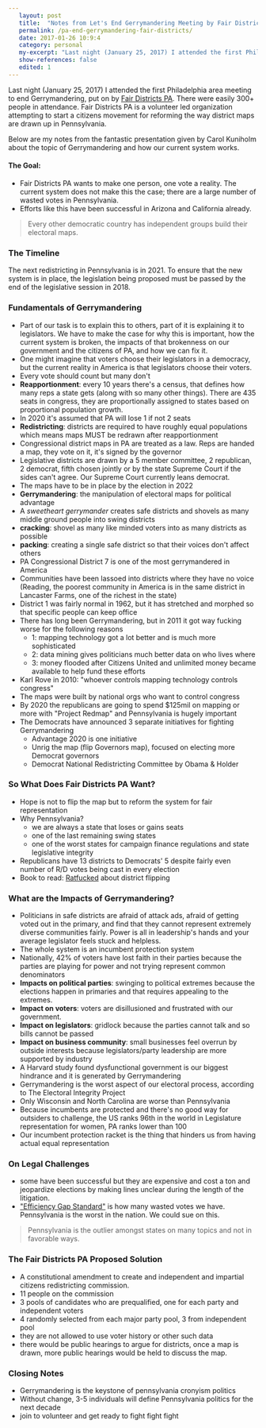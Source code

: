 ```yaml
---
   layout: post
   title:  "Notes from Let's End Gerrymandering Meeting by Fair Districts PA"
   permalink: /pa-end-gerrymandering-fair-districts/
   date: 2017-01-26 10:9:4
   category: personal
   my-excerpt: "Last night (January 25, 2017) I attended the first Philadelphia area meeting to end Gerrymandering, put on by Fair Districts PA. There were easily 300+ people in attendance. Fair Districts PA is a volunteer led organization attempting to start a citizens movement for reforming the way district maps are drawn up in Pennsylvania. This post has my notes from the fantastic presentation given by Carol Kuniholm about the topic of Gerrymandering and how Pennsylvania's system currently works."
   show-references: false
   edited: 1
---
```


Last night (January 25, 2017) I attended the first Philadelphia area meeting to end Gerrymandering, put on by [Fair Districts PA](http://www.fairdistrictspa.com/support-fair-districts). There were easily 300+ people in attendance. Fair Districts PA is a volunteer led organization attempting to start a citizens movement for reforming the way district maps are drawn up in Pennsylvania.

Below are my notes from the fantastic presentation given by Carol Kuniholm about the topic of Gerrymandering and how our current system works.

#### The Goal:
* Fair Districts PA wants to make one person, one vote a reality. The current system does not make this the case; there are a large number of wasted votes in Pennsylvania.
* Efforts like this have been successful in Arizona and California already.

> Every other democratic country has independent groups build their electoral maps.

### The Timeline
The next redistricting in Pennsylvania is in 2021. To ensure that the new system is in place, the legislation being proposed must be passed by the end of the legislative session in 2018.

### Fundamentals of Gerrymandering

- Part of our task is to explain this to others, part of it is explaining it to legislators. We have to make the case for why this is important, how the current system is broken, the impacts of that brokenness on our government and the citizens of PA, and how we can fix it.
- One might imagine that voters choose their legislators in a democracy, but the current reality in America is that legislators choose their voters.
- Every vote should count but many don't
- **Reapportionment**: every 10 years there's a census, that defines how many reps a state gets (along with so many other things). There are 435 seats in congress, they are proportionally assigned to states based on proportional population growth.
- In 2020 it's assumed that PA will lose 1 if not 2 seats
- **Redistricting**: districts are required to have roughly equal populations which means maps MUST be redrawn after reapportionment
- Congressional district maps in PA are treated as a law. Reps are handed a map, they vote on it, it's signed by the governor
- Legislative districts are drawn by a 5 member committee, 2 republican, 2 democrat, fifth chosen jointly or by the state Supreme Court if the sides can't agree. Our Supreme Court currently leans democrat.
- The maps have to be in place by the election in 2022
- **Gerrymandering**: the manipulation of electoral maps for political advantage
- A *sweetheart gerrymander* creates safe districts and shovels as many middle ground people into swing districts
- **cracking**: shovel as many like minded voters into as many districts as possible
- **packing**: creating a single safe district so that their voices don't affect others
- PA Congressional District 7 is one of the most gerrymandered in America
- Communities have been lassoed into districts where they have no voice (Reading, the poorest community in America is in the same district in Lancaster Farms, one of the richest in the state)
- District 1 was fairly normal in 1962, but it has stretched and morphed so that specific people can keep office
- There has long been Gerrymandering, but in 2011 it got way fucking worse for the following reasons
  - 1: mapping technology got a lot better and is much more sophisticated
  - 2: data mining gives politicians much better data on who lives where
  - 3: money flooded after Citizens United and unlimited money became available to help fund these efforts
- Karl Rove in 2010: "whoever controls mapping technology controls congress"
- The maps were built by national orgs who want to control congress
- By 2020 the republicans are going to spend $125mil on mapping or more with "Project Redmap" and Pennsylvania is hugely important
- The Democrats have announced 3 separate initiatives for fighting Gerrymandering
  - Advantage 2020 is one initiative
  - Unrig the map (flip Governors map), focused on electing more Democrat governors
  - Democrat National Redistricting Committee by Obama & Holder

### So What Does Fair Districts PA Want?

- Hope is not to flip the map but to reform the system for fair representation
- Why Pennsylvania?
  - we are always a state that loses or gains seats
  - one of the last remaining swing states
  - one of the worst states for campaign finance regulations and state legislative integrity
- Republicans have 13 districts to Democrats' 5 despite fairly even number of R/D votes being cast in every election
- Book to read: [Ratfucked](http://www.amazon.com/dp/1631491628/?tag=wnshea-20) about district flipping

### What are the Impacts of Gerrymandering?

- Politicians in safe districts are afraid of attack ads, afraid of getting voted out in the primary, and find that they cannot represent extremely diverse communities fairly. Power is all in leadership's hands and your average legislator feels stuck and helpless.
- The whole system is an incumbent protection system
- Nationally, 42% of voters have lost faith in their parties because the parties are playing for power and not trying represent common denominators
- **Impacts on political parties**: swinging to political extremes because the elections happen in primaries and that requires appealing to the extremes.
- **Impact on voters**: voters are disillusioned and frustrated with our government.
- **Impact on legislators**: gridlock because the parties cannot talk and so bills cannot be passed
- **Impact on business community**: small businesses feel overrun by outside interests because legislators/party leadership are more supported by industry
- A Harvard study found dysfunctional government is our biggest hindrance and it is generated by Gerrymandering
- Gerrymandering is the worst aspect of our electoral process, according to The Electoral Integrity Project
- Only Wisconsin and North Carolina are worse than Pennsylvania
- Because incumbents are protected and there's no good way for outsiders to challenge, the US ranks 96th in the world in Legislature representation for women, PA ranks lower than 100
- Our incumbent protection racket is the thing that hinders us from having actual equal representation

### On Legal Challenges
  - some have been successful but they are expensive and cost a ton and jeopardize elections by making lines unclear during the length of the litigation.
  - ["Efficiency Gap Standard"](https://newrepublic.com/article/118534/gerrymandering-efficiency-gap-better-way-measure-gerrymandering) is how many wasted votes we have. Pennsylvania is the worst in the nation. We could sue on this.

> Pennsylvania is the outlier amongst states on many topics and not in favorable ways.

### The Fair Districts PA Proposed Solution

- A constitutional amendment to create and independent and impartial citizens redistricting commission.
- 11 people on the commission
- 3 pools of candidates who are prequalified, one for each party and independent voters
- 4 randomly selected from each major party pool, 3 from independent pool
- they are not allowed to use voter history or other such data
- there would be public hearings to argue for districts, once a map is drawn, more public hearings would be held to discuss the map.

### Closing Notes

- Gerrymandering is the keystone of pennsylvania cronyism politics
- Without change, 3-5 individuals will define Pennsylvania politics for the next decade
- join to volunteer and get ready to fight fight fight


